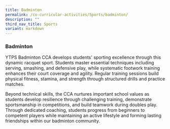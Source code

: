 ```yaml
---
title: Badminton
permalink: /co-curricular-activities/Sports/badminton/
description: ""
third_nav_title: Sports
variant: markdown
---
```

### Badminton

YTPS Badminton CCA develops students' sporting excellence through this dynamic racquet sport. Students master essential techniques including serving, smashing, and defensive play, while systematic footwork training enhances their court coverage and agility. Regular training sessions build physical fitness, stamina, and strength through structured drills and practice matches. 


Beyond technical skills, the CCA nurtures important school values as students develop resilience through challenging training, demonstrate sportsmanship in competitions, and build teamwork during doubles play. Through dedicated coaching, students progress from beginners to competent players while maintaining an active lifestyle and forming lasting friendships within our badminton community.